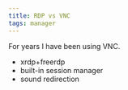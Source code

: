 ```yaml
---
title: RDP vs VNC
tags: manager
---
```

For years I have been using VNC.

- xrdp+freerdp
- built-in session manager
- sound redirection

